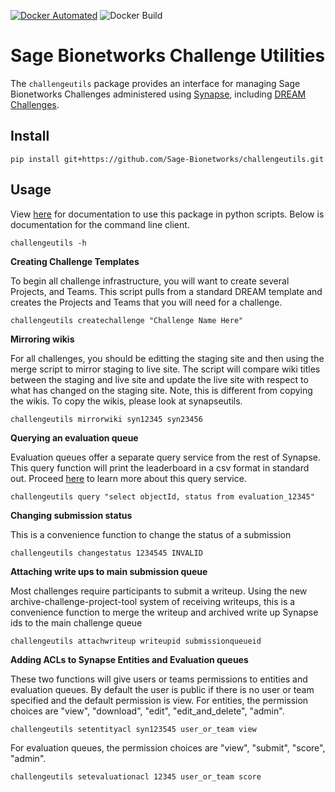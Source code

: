 [![Docker Automated](https://img.shields.io/docker/automated/sagebionetworks/challengeutils.svg)](https://hub.docker.com/r/sagebionetworks/challengeutils/) ![Docker Build](https://img.shields.io/docker/build/sagebionetworks/challengeutils.svg)  

# Sage Bionetworks Challenge Utilities

The `challengeutils` package provides an interface for managing Sage Bionetworks Challenges administered using [Synapse](https://www.synapse.org), including [DREAM Challenges](http://dreamchallenges.org/).

## Install

```
pip install git+https://github.com/Sage-Bionetworks/challengeutils.git
```

## Usage

View [here](http://htmlpreview.github.io/?https://github.com/Sage-Bionetworks/challengeutils/blob/master/docs/_build/singlehtml/index.html) for documentation to use this package in python scripts.  Below is documentation for the command line client.

```
challengeutils -h
```

**Creating Challenge Templates**

To begin all challenge infrastructure, you will want to create several Projects, and Teams.  This script pulls from a standard DREAM template and creates the Projects and Teams that you will need for a challenge. 

```
challengeutils createchallenge "Challenge Name Here"
```

**Mirroring wikis**

For all challenges, you should be editting the staging site and then using the merge script to mirror staging to live site.  The script will compare wiki titles between the staging and live site and update the live site with respect to what has changed on the staging site.  Note, this is different from copying the wikis. To copy the wikis, please look at synapseutils.

```
challengeutils mirrorwiki syn12345 syn23456
```

**Querying an evaluation queue**

Evaluation queues offer a separate query service from the rest of Synapse.  This query function will print the leaderboard in a csv format in standard out.  Proceed [here](https://docs.synapse.org/rest/GET/evaluation/submission/query.html) to learn more about this query service.

```
challengeutils query "select objectId, status from evaluation_12345"
```

**Changing submission status**

This is a convenience function to change the status of a submission

```
challengeutils changestatus 1234545 INVALID
```

**Attaching write ups to main submission queue**

Most challenges require participants to submit a writeup.  Using the new archive-challenge-project-tool system of receiving writeups, this is a convenience function to merge the writeup and archived write up Synapse ids to the main challenge queue

```
challengeutils attachwriteup writeupid submissionqueueid
```

**Adding ACLs to Synapse Entities and Evaluation queues**

These two functions will give users or teams permissions to entities and evaluation queues.  By default the user is public if there is no user or team specified and the default permission is view.  For entities, the permission choices are "view", "download", "edit", "edit_and_delete", "admin".  

```
challengeutils setentityacl syn123545 user_or_team view
```

For evaluation queues, the permission choices are "view", "submit", "score", "admin". 

```
challengeutils setevaluationacl 12345 user_or_team score
```
